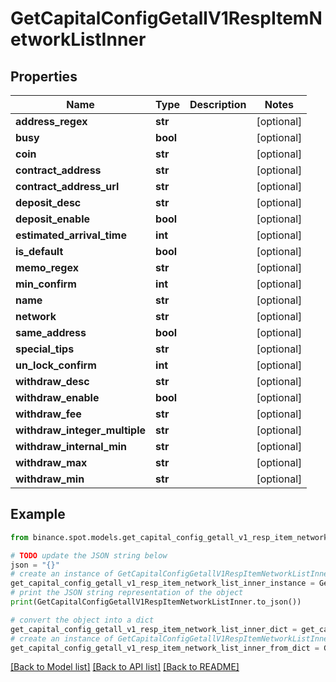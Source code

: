 # GetCapitalConfigGetallV1RespItemNetworkListInner


## Properties

Name | Type | Description | Notes
------------ | ------------- | ------------- | -------------
**address_regex** | **str** |  | [optional] 
**busy** | **bool** |  | [optional] 
**coin** | **str** |  | [optional] 
**contract_address** | **str** |  | [optional] 
**contract_address_url** | **str** |  | [optional] 
**deposit_desc** | **str** |  | [optional] 
**deposit_enable** | **bool** |  | [optional] 
**estimated_arrival_time** | **int** |  | [optional] 
**is_default** | **bool** |  | [optional] 
**memo_regex** | **str** |  | [optional] 
**min_confirm** | **int** |  | [optional] 
**name** | **str** |  | [optional] 
**network** | **str** |  | [optional] 
**same_address** | **bool** |  | [optional] 
**special_tips** | **str** |  | [optional] 
**un_lock_confirm** | **int** |  | [optional] 
**withdraw_desc** | **str** |  | [optional] 
**withdraw_enable** | **bool** |  | [optional] 
**withdraw_fee** | **str** |  | [optional] 
**withdraw_integer_multiple** | **str** |  | [optional] 
**withdraw_internal_min** | **str** |  | [optional] 
**withdraw_max** | **str** |  | [optional] 
**withdraw_min** | **str** |  | [optional] 

## Example

```python
from binance.spot.models.get_capital_config_getall_v1_resp_item_network_list_inner import GetCapitalConfigGetallV1RespItemNetworkListInner

# TODO update the JSON string below
json = "{}"
# create an instance of GetCapitalConfigGetallV1RespItemNetworkListInner from a JSON string
get_capital_config_getall_v1_resp_item_network_list_inner_instance = GetCapitalConfigGetallV1RespItemNetworkListInner.from_json(json)
# print the JSON string representation of the object
print(GetCapitalConfigGetallV1RespItemNetworkListInner.to_json())

# convert the object into a dict
get_capital_config_getall_v1_resp_item_network_list_inner_dict = get_capital_config_getall_v1_resp_item_network_list_inner_instance.to_dict()
# create an instance of GetCapitalConfigGetallV1RespItemNetworkListInner from a dict
get_capital_config_getall_v1_resp_item_network_list_inner_from_dict = GetCapitalConfigGetallV1RespItemNetworkListInner.from_dict(get_capital_config_getall_v1_resp_item_network_list_inner_dict)
```
[[Back to Model list]](../README.md#documentation-for-models) [[Back to API list]](../README.md#documentation-for-api-endpoints) [[Back to README]](../README.md)


